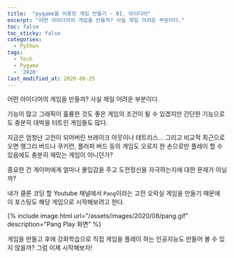 ```yaml
---
title:  "pygame을 이용한 게임 만들기 - 01. 아이디어"
excerpt: "어떤 아이디어의 게임을 만들까? 사실 제일 어려운 부분이다."
toc: false
toc_sticky: false
categories:
  - Python
tags:
  - Tech
  - Pygame
  - '2020'
last_modified_at: 2020-08-25
---
```


어떤 아이디어의 게임을 만들까?
사실 제일 어려운 부분이다.

기능이 많고 그래픽이 훌륭한 것도 좋은 게임의 조건이 될 수 있겠지만
간단한 기능으로도 충분히 대박을 터트린 게임들도 많다.

지금은 엄청난 고전이 되어버린 브레이크 아웃이나 테트리스...
그리고 비교적 최근으로 오면 앵그리 버드나 쿠키런, 플러피 버드 등의 게임도 오로지 한 손으로만 플레이 할 수 있음에도 충분히 재밌는 게임이 아니던가?

중요한 건 게이머에게 얼마나 몰입감을 주고 도전정신을 자극하는지에 대한 문제가 아닐까?

내가 클론 코딩 할 Youtube 채널에서 `Pang`이라는 고전 오락실 게임을 만들기 때문에 이 포스팅도 해당 게임으로 시작해보려고 한다.

{% include image.html url="/assets/images/2020/08/pang.gif" description="Pang Play 화면" %}

게임을 만들고 후에 강화학습으로 직접 게임을 플레이 하는 인공지능도 만들어 볼 수 있지 않을까?
그럼 이제 시작해보자!
